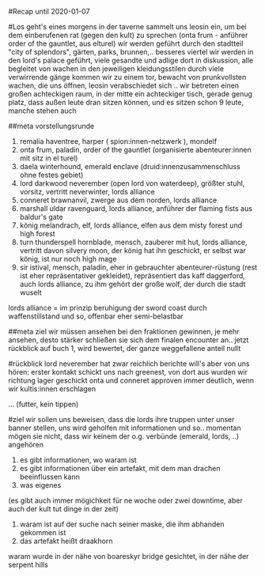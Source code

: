 #Recap until 2020-01-07

#Los geht's
eines morgens in der taverne sammelt uns leosin ein, um bei dem einberufenen rat (gegen den kult) 
zu sprechen
(onta frum - anführer order of the gauntlet, aus elturel)
wir werden geführt durch den stadtteil "city of splendors", gärten, parks, brunnen,.. besseres viertel
wir werden in den lord's palace geführt, viele gesandte und adlige dort in diskussion, alle begleitet von
wachen in den jeweiligen kleidungsstilen
durch viele verwirrende gänge kommen wir zu einem tor, bewacht von prunkvollsten wachen, die uns öffnen,
leosin verabschiedet sich .. wir betreten einen großen achteckigen raum, in der mitte ein achteckiger tisch,
gerade genug platz, dass außen leute dran sitzen können, und es sitzen schon 9 leute, manche stehen auch

##meta vorstellungsrunde
1. remalia haventree, harper ( spion:innen-netzwerk ), mondelf
2. onta frum, paladin, order of the gauntlet (organisierte abenteurer:innen mit sitz in el turel)
3. daela winterhound, emerald enclave (druid:innenzusammenschluss ohne festes gebiet)
4. lord darkwood neverember (open lord von waterdeep), größter stuhl, vorsitz, vertritt neverwinter, lords alliance
5. conneret brawnanvil, zwerge aus dem norden, lords alliance
6. marshall uldar ravenguard, lords alliance, anführer der flaming fists aus baldur's gate
7. könig melandrach, elf, lords alliance, elfen aus dem misty forest und high forest
8. turn thunderspell hornblade, mensch, zauberer mit hut, lords alliance, vertritt davon silvery moon, der könig hat ihn geschickt, er selbst war könig, ist nur noch high mage
9. sir istival, mensch, paladin, eher in gebrauchter abenteurer-rüstung (rest ist eher repräsentativer gekleidet), repräsentiert das kaff daggerford, auch lords alliance, zu ihm gehört der große wolf, der durch die stadt wuselt

lords alliance = im prinzip beruhigung der sword coast durch waffenstillstand und so, offenbar eher semi-belastbar

##meta ziel
wir müssen ansehen bei den fraktionen gewinnen, je mehr ansehen, desto stärker schließen sie sich dem 
finalen encounter an.. jetzt rückblick auf buch 1, wird bewertet, der ganze weggefallene anteil nullt

#rückblick
lord neverember hat zwar reichlich berichte will's aber von uns hören:
erster kontakt schickt uns nach greenest, von dort aus wurden wir richtung lager geschickt
onta und conneret approven immer deutlich, wenn wir kultis:innen erschlagen

... (futter, kein tippen)

#ziel
wir sollen uns beweisen, dass die lords ihre truppen unter unser banner stellen, uns wird geholfen mit
informationen und so.. momentan mögen sie nicht, dass wir keinem der o.g. verbünde (emerald, lords, ..) angehören

1. es gibt informationen, wo waram ist
2. es gibt informationen über ein artefakt, mit dem man drachen beeinflussen kann
3. was eigenes

(es gibt auch immer mögichkeit für ne woche oder zwei downtime, aber auch der kult tut dinge in der 
zeit)
1. waram ist auf der suche nach seiner maske, die ihm abhanden gekommen ist
2. das artefakt heißt draakhorn

waram wurde in der nähe von boareskyr bridge gesichtet, in der nähe der serpent hills
